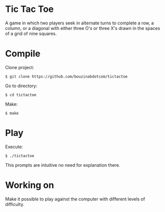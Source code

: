 # Tic Tac Toe


A game in which two players seek in alternate turns to complete a row, a column, or a diagonal with either three O's or three X's drawn in the spaces of a grid of nine squares.

# Compile

Clone project:

    $ git clone https://github.com/bouzinabdotcom/tictactoe

Go to directory:

    $ cd tictactoe
Make:

    $ make

# Play

Execute:

    $ ./tictactoe

This prompts are intuitive no need for explanation there.

# Working on 

Make it possible to play against the computer with different levels of difficulty.